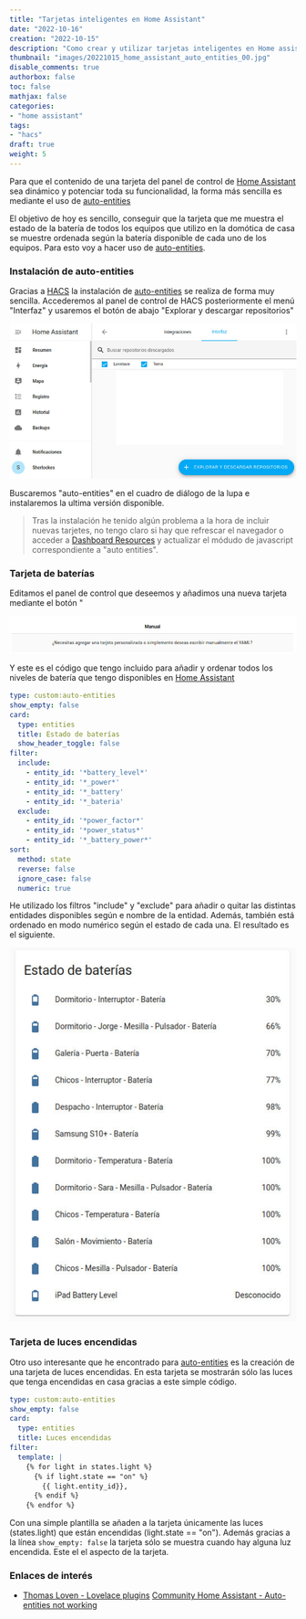 ```yaml
---
title: "Tarjetas inteligentes en Home Assistant"
date: "2022-10-16"
creation: "2022-10-15"
description: "Como crear y utilizar tarjetas inteligentes en Home assistant mediante auto-entities"
thumbnail: "images/20221015_home_assistant_auto_entities_00.jpg"
disable_comments: true
authorbox: false
toc: false
mathjax: false
categories:
- "home assistant"
tags:
- "hacs"
draft: true
weight: 5
---
```

Para que el contenido de una tarjeta del panel de control de [Home Assistant] sea dinámico y potenciar toda su funcionalidad, la forma más sencilla es mediante el uso de [auto-entities]
<!--more-->
El objetivo de hoy es sencillo, conseguir que la tarjeta que me muestra el estado de la batería de todos los equipos que utilizo en la domótica de casa se muestre ordenada según la batería disponible de cada uno de los equipos. Para esto voy a hacer uso de [auto-entities].

### Instalación de auto-entities
Gracias a [HACS] la instalación de [auto-entities] se realiza de forma muy sencilla. Accederemos al panel de control de HACS posteriormente el menú "Interfaz" y usaremos el botón de abajo "Explorar y descargar repositorios"

![image-01]

Buscaremos "auto-entities" en el cuadro de diálogo de la lupa e instalaremos la ultima versión disponible.

> Tras la instalación he tenido algún problema a la hora de incluir nuevas tarjetes, no tengo claro si hay que refrescar el navegador o acceder a [Dashboard Resources] y actualizar el módudo de javascript correspondiente a "auto entities".

### Tarjeta de baterías
Editamos el panel de control que deseemos y añadimos una nueva tarjeta mediante el botón "

![image-02]

Y este es el código que tengo incluido para añadir y ordenar todos los niveles de batería que tengo disponibles en [Home Assistant]

```yaml
type: custom:auto-entities
show_empty: false
card:
  type: entities
  title: Estado de baterías
  show_header_toggle: false
filter:
  include:
    - entity_id: '*battery_level*'
    - entity_id: '*_power*'
    - entity_id: '*_battery'
    - entity_id: '*_bateria'
  exclude:
    - entity_id: '*power_factor*'
    - entity_id: '*power_status*'
    - entity_id: '*_battery_power*'
sort:
  method: state
  reverse: false
  ignore_case: false
  numeric: true
```

He utilizado los filtros "include" y "exclude" para añadir o quitar las distintas entidades disponibles según e nombre de la entidad. Además, también está ordenado en modo numérico según el estado de cada una. El resultado es el siguiente.

![image-03]

### Tarjeta de luces encendidas
Otro uso interesante que he encontrado para [auto-entities] es la creación de una tarjeta de luces encendidas. En esta tarjeta se mostrarán sólo las luces que tenga encendidas en casa gracias a este simple código.

```yaml
type: custom:auto-entities
show_empty: false
card:
  type: entities
  title: Luces encendidas
filter:
  template: |
    {% for light in states.light %}
      {% if light.state == "on" %}
        {{ light.entity_id}},
      {% endif %}
    {% endfor %}
```
Con una simple plantilla se añaden a la tarjeta únicamente las luces (states.light) que están encendidas (light.state == "on"). Además gracias a la línea `show_empty: false` la tarjeta sólo se muestra cuando hay alguna luz encendida. Este el el aspecto de la tarjeta.




### Enlaces de interés
- [Thomas Loven - Lovelace plugins](https://github.com/thomasloven/hass-config/wiki/Lovelace-Plugins)
[Community Home Assistant - Auto-entities not working](https://community.home-assistant.io/t/lovelace-auto-entities-not-working-in-93-2/123807/6)

[auto-entities]: https://github.com/thomasloven/lovelace-auto-entities
[Dashboard Resources]: https://my.home-assistant.io/redirect/lovelace_resources
[HACS]: https://hacs.xyz
[Home Assistant]: https://www.home-assistant.io

[image-01]: /images/20221015_home_assistant_auto_entities_01.jpg
[image-02]: /images/20221015_home_assistant_auto_entities_02.jpg
[image-03]: /images/20221015_home_assistant_auto_entities_03.jpg


